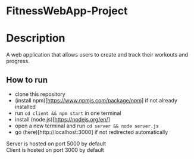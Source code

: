 # FitnessWebApp-Project

# Description
A web application that allows users to create and track their workouts and progress.

## How to run
- clone this repository
- (install npm)[https://www.npmjs.com/package/npm] if not already installed
- run `cd client && npm start` in one terminal
- install (node.js)[https://nodejs.org/en/]
- open a new terminal and run `cd server && node server.js`  
- go (here)[http://localhost:3000] if not redirected automatically
  
Server is hosted on port 5000 by default  
Client is hosted on port 3000 by default
